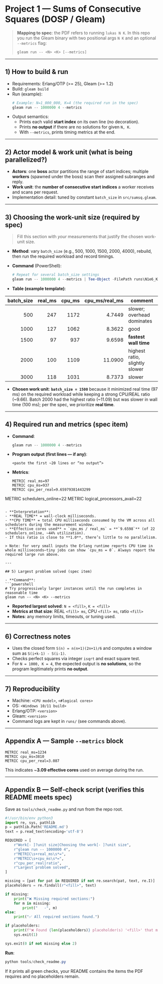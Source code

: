 # Project 1 — Sums of Consecutive Squares (DOSP / Gleam)

> **Mapping to spec**: the PDF refers to running `lukas N K`. In this repo you run the Gleam binary with two positional args `N K` and an optional `--metrics` flag:
>
> ```powershell
> gleam run -- <N> <K> [--metrics]
> ```

---

## 1) How to build & run

- Requirements: Erlang/OTP (>= 25), Gleam (>= 1.2)
- Build: `gleam build`
- Run (example):
  ```powershell
  # Example: N=1_000_000, K=4 (the required run in the spec)
  gleam run -- 1000000 4 --metrics
  ```
- Output semantics:
  - Prints each valid **start index** on its own line (no decoration).
  - Prints **no output** if there are no solutions for given `N, K`.
  - With `--metrics`, prints timing metrics at the end.

---

## 2) Actor model & work unit (what is being parallelized?)

- **Actors**: one **boss** actor partitions the range of start indices; multiple **workers** (spawned under the boss) scan their assigned subranges and reply.
- **Work unit**: the **number of consecutive start indices** a worker receives and scans per request.
- Implementation detail: tuned by constant `batch_size` in `src/sumsq.gleam`.

---

## 3) Choosing the work-unit size (required by spec)

> Fill this section with *your* measurements that justify the chosen work-unit size.

- **Method**: vary `batch_size` (e.g., 500, 1000, 1500, 2000, 4000), rebuild, then run the required workload and record timings.
- **Command** (PowerShell):
  ```powershell
  # Repeat for several batch_size settings
  gleam run -- 1000000 4 --metrics | Tee-Object -FilePath runs\N1e6_K4_batch1500.txt
  ```

- **Table (example template)**:

| batch_size | real_ms | cpu_ms | cpu_ms/real_ms | comment |
|-----------:|--------:|-------:|----------------:|---------|
| 500        | 247     | 1172   | 4.7449          | slower; overhead dominates |
| 1000       | 127     | 1062   | 8.3622          | good |
| 1500       | 97      | 937    | 9.6598          | **fastest wall time** |
| 2000       | 100     | 1109   | 11.0900         | highest ratio, slightly slower |
| 3000       | 118     | 1031   | 8.7373          | slower |

- **Chosen work unit**: **`batch_size = 1500`** because it minimized real time (97 ms) on the required workload while keeping a strong CPU/REAL ratio (~9.66). Batch 2000 had the highest ratio (~11.09) but was slower in wall time (100 ms); per the spec, we prioritize **real time**.

---

## 4) Required run and metrics (spec item)

- **Command**:
  ```powershell
  gleam run -- 1000000 4 --metrics
  ```
- **Program output (first lines — if any)**:
  ```
  <paste the first ~20 lines or “no output”>
  ```
- **Metrics**:
  ```
  METRIC real_ms=97
  METRIC cpu_ms=937
  METRIC cpu_per_real=9.65979381443299
METRIC schedulers_online=22
METRIC logical_processors_avail=22
  ```

- **Interpretation**:
  - **REAL TIME** = wall-clock milliseconds.
  - **CPU TIME** = total CPU milliseconds consumed by the VM across all schedulers during the measurement window.
  - **Effective cores used** ≈ `cpu_ms / real_ms` = **`9.6598`** (of 22 schedulers_online, ~44% utilization).
  - If this ratio is close to **1.0**, there’s little to no parallelism.

> Note: for very small inputs the Erlang runtime reports CPU time in whole milliseconds—tiny jobs can show `cpu_ms = 0`. Always report the required large run above.

---

## 5) Largest problem solved (spec item)

- **Command**:
  ```powershell
  # Try progressively larger instances until the run completes in reasonable time
  gleam run -- <N> <K> --metrics
  ```
- **Reported largest solved**: `N = <fill>`, `K = <fill>`
- **Metrics at that size**: REAL `<fill> ms`, CPU `<fill> ms`, ratio `<fill>`
- **Notes**: any memory limits, timeouts, or tuning used.

---

## 6) Correctness notes

- Uses the closed form `S(n) = n(n+1)(2n+1)/6` and computes a window sum as `S(i+k-1) - S(i-1)`.
- Checks perfect squares via integer `isqrt` and exact square test.
- For `N = 1000, K = 4`, the expected output is **no solutions**, so the program legitimately prints **no output**.

---

## 7) Reproducibility

- Machine: `<CPU model>`, `<#logical cores>`
- OS: `<Windows 10/11 build>`
- Erlang/OTP: `<version>`
- Gleam: `<version>`
- Command logs are kept in `runs/` (see commands above).

---

## Appendix A — Sample `--metrics` block

```
METRIC real_ms=1234
METRIC cpu_ms=3810
METRIC cpu_per_real=3.087
```

This indicates ~**3.09 effective cores** used on average during the run.

---

## Appendix B — Self-check script (verifies this README meets spec)

Save as `tools/check_readme.py` and run from the repo root.

```python
#!/usr/bin/env python3
import re, sys, pathlib
p = pathlib.Path('README.md')
text = p.read_text(encoding='utf-8')

REQUIRED = [
    r"Work[- ]?unit size|Choosing the work[- ]?unit size",
    r"gleam run -- 1000000 4",
    r"METRIC\s+real_ms\s*=",
    r"METRIC\s+cpu_ms\s*=",
    r"cpu_per_real|ratio",
    r"Largest problem solved",
]

missing = [pat for pat in REQUIRED if not re.search(pat, text, re.I)]
placeholders = re.findall(r"<fill>", text)

if missing:
    print("❌ Missing required sections:")
    for m in missing:
        print("   -", m)
else:
    print("✅ All required sections found.")

if placeholders:
    print(f"❌ Found {len(placeholders)} placeholder(s) '<fill>' that must be replaced.")
    sys.exit(1)

sys.exit(0 if not missing else 2)
```

**Run**:
```powershell
python tools/check_readme.py
```

If it prints all green checks, your README contains the items the PDF requires and no placeholders remain.

